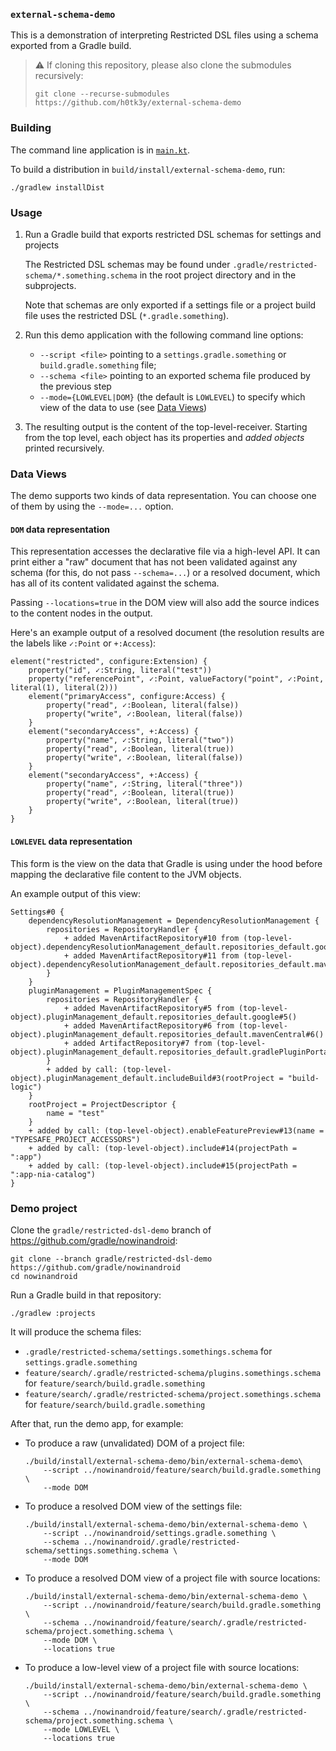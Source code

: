 ### `external-schema-demo`

This is a demonstration of interpreting Restricted DSL files using a schema exported
from a Gradle build.

> ⚠️ If cloning this repository, please also clone the submodules recursively:
> ```shell
> git clone --recurse-submodules https://github.com/h0tk3y/external-schema-demo
> ```

### Building

The command line application is in [`main.kt`](src/main/kotlin/main.kt). 

To build a distribution in `build/install/external-schema-demo`, run:

```shell
./gradlew installDist
```

### Usage
1. Run a Gradle build that exports restricted DSL schemas for settings and projects

    The Restricted DSL schemas may be found under `.gradle/restricted-schema/*.something.schema` in the root 
    project directory and in the subprojects.

    Note that schemas are only exported if a settings file or a project build file uses
    the restricted DSL (`*.gradle.something`).

2. Run this demo application with the following command line options:

    * `--script <file>` pointing to a `settings.gradle.something` or `build.gradle.something` file;
    * `--schema <file>` pointing to an exported schema file produced by the previous step
    * `--mode={LOWLEVEL|DOM}` (the default is `LOWLEVEL`) to specify which view of the data to use (see [Data Views](#data-views))
   
3. The resulting output is the content of the top-level-receiver. 
   Starting from the top level, each object has its properties and _added objects_ printed recursively.

### Data Views

The demo supports two kinds of data representation. You can choose one of them by using the `--mode=...` option.

#### `DOM` data representation

This representation accesses the declarative file via a high-level API. It can print either a "raw" document that 
has not been validated against any schema (for this, do not pass `--schema=...`) or a resolved document, which has all of its content validated against the schema.

Passing `--locations=true` in the DOM view will also add the source indices to the content nodes in the output. 

Here's an example output of a resolved document (the resolution results are the labels like `✓:Point` or `+:Access`):
```text
element("restricted", configure:Extension) {
    property("id", ✓:String, literal("test"))
    property("referencePoint", ✓:Point, valueFactory("point", ✓:Point, literal(1), literal(2)))
    element("primaryAccess", configure:Access) {
        property("read", ✓:Boolean, literal(false))
        property("write", ✓:Boolean, literal(false))
    }
    element("secondaryAccess", +:Access) {
        property("name", ✓:String, literal("two"))
        property("read", ✓:Boolean, literal(true))
        property("write", ✓:Boolean, literal(false))
    }
    element("secondaryAccess", +:Access) {
        property("name", ✓:String, literal("three"))
        property("read", ✓:Boolean, literal(true))
        property("write", ✓:Boolean, literal(true))
    }
}
```


#### `LOWLEVEL` data representation

This form is the view on the data that Gradle is using under the hood before mapping the declarative file content 
to the JVM objects.

An example output of this view:

```
Settings#0 {
    dependencyResolutionManagement = DependencyResolutionManagement {
        repositories = RepositoryHandler {
            + added MavenArtifactRepository#10 from (top-level-object).dependencyResolutionManagement_default.repositories_default.google#10()
            + added MavenArtifactRepository#11 from (top-level-object).dependencyResolutionManagement_default.repositories_default.mavenCentral#11()
        }
    }
    pluginManagement = PluginManagementSpec {
        repositories = RepositoryHandler {
            + added MavenArtifactRepository#5 from (top-level-object).pluginManagement_default.repositories_default.google#5()
            + added MavenArtifactRepository#6 from (top-level-object).pluginManagement_default.repositories_default.mavenCentral#6()
            + added ArtifactRepository#7 from (top-level-object).pluginManagement_default.repositories_default.gradlePluginPortal#7()
        }
        + added by call: (top-level-object).pluginManagement_default.includeBuild#3(rootProject = "build-logic")
    }
    rootProject = ProjectDescriptor {
        name = "test"
    }
    + added by call: (top-level-object).enableFeaturePreview#13(name = "TYPESAFE_PROJECT_ACCESSORS")
    + added by call: (top-level-object).include#14(projectPath = ":app")
    + added by call: (top-level-object).include#15(projectPath = ":app-nia-catalog")
}
```

### Demo project

Clone the `gradle/restricted-dsl-demo` branch of https://github.com/gradle/nowinandroid:

```shell
git clone --branch gradle/restricted-dsl-demo https://github.com/gradle/nowinandroid
cd nowinandroid
```

Run a Gradle build in that repository:

```shell
./gradlew :projects
```

It will produce the schema files:
* `.gradle/restricted-schema/settings.somethings.schema` for `settings.gradle.something`
* `feature/search/.gradle/restricted-schema/plugins.somethings.schema` for `feature/search/build.gradle.something`
* `feature/search/.gradle/restricted-schema/project.somethings.schema` for `feature/search/build.gradle.something`

After that, run the demo app, for example:

* To produce a raw (unvalidated) DOM of a project file:
    ```shell
    ./build/install/external-schema-demo/bin/external-schema-demo\
        --script ../nowinandroid/feature/search/build.gradle.something \
        --mode DOM
    ```

* To produce a resolved DOM view of the settings file:
    ```shell
    ./build/install/external-schema-demo/bin/external-schema-demo \
        --script ../nowinandroid/settings.gradle.something \
        --schema ../nowinandroid/.gradle/restricted-schema/settings.something.schema \
        --mode DOM
    ```

* To produce a resolved DOM view of a project file with source locations:
    ```shell
    ./build/install/external-schema-demo/bin/external-schema-demo \
        --script ../nowinandroid/feature/search/build.gradle.something \
        --schema ../nowinandroid/feature/search/.gradle/restricted-schema/project.something.schema \
        --mode DOM \
        --locations true
    ```

* To produce a low-level view of a project file with source locations:
    ```shell
    ./build/install/external-schema-demo/bin/external-schema-demo \
        --script ../nowinandroid/feature/search/build.gradle.something \
        --schema ../nowinandroid/feature/search/.gradle/restricted-schema/project.something.schema \
        --mode LOWLEVEL \
        --locations true
    ```